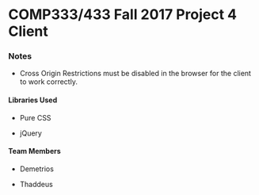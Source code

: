 # COMP333/433 Fall 2017 Project 4 Client

### Notes

- Cross Origin Restrictions must be disabled in the browser for the client to work correctly.

#### Libraries Used

- Pure CSS

- jQuery

#### Team Members

- Demetrios

- Thaddeus
